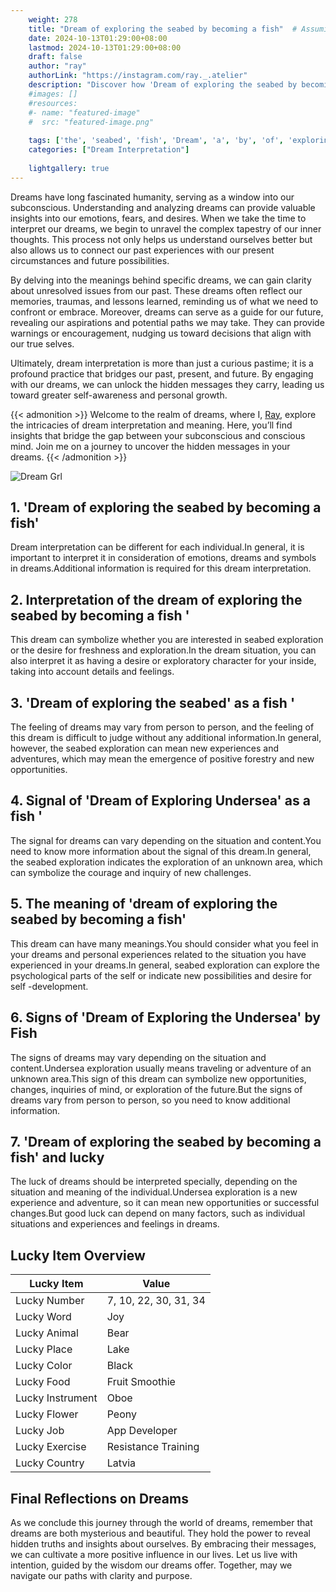 ```yaml
---
    weight: 278
    title: "Dream of exploring the seabed by becoming a fish"  # Assuming 'title' column exists
    date: 2024-10-13T01:29:00+08:00
    lastmod: 2024-10-13T01:29:00+08:00
    draft: false
    author: "ray"
    authorLink: "https://instagram.com/ray._.atelier"
    description: "Discover how 'Dream of exploring the seabed by becoming a fish' can interpret your future and uncover its significant meanings in your life."
    #images: []
    #resources:
    #- name: "featured-image"
    #  src: "featured-image.png"
    
    tags: ['the', 'seabed', 'fish', 'Dream', 'a', 'by', 'of', 'exploring', 'becoming']
    categories: ["Dream Interpretation"]
    
    lightgallery: true
---
```

    
Dreams have long fascinated humanity, serving as a window into our subconscious. Understanding and analyzing dreams can provide valuable insights into our emotions, fears, and desires. When we take the time to interpret our dreams, we begin to unravel the complex tapestry of our inner thoughts. This process not only helps us understand ourselves better but also allows us to connect our past experiences with our present circumstances and future possibilities.

By delving into the meanings behind specific dreams, we can gain clarity about unresolved issues from our past. These dreams often reflect our memories, traumas, and lessons learned, reminding us of what we need to confront or embrace. Moreover, dreams can serve as a guide for our future, revealing our aspirations and potential paths we may take. They can provide warnings or encouragement, nudging us toward decisions that align with our true selves.

Ultimately, dream interpretation is more than just a curious pastime; it is a profound practice that bridges our past, present, and future. By engaging with our dreams, we can unlock the hidden messages they carry, leading us toward greater self-awareness and personal growth.

{{< admonition >}}
Welcome to the realm of dreams, where I, [Ray](https://instagram.com/ray._.atelier), explore the intricacies of dream interpretation and meaning. Here, you’ll find insights that bridge the gap between your subconscious and conscious mind. Join me on a journey to uncover the hidden messages in your dreams.
{{< /admonition >}}

![Dream Grl](https://cdn.pixabay.com/photo/2017/11/02/03/35/gothic-2910057_1280.jpg "Dream Grl")

## 1. 'Dream of exploring the seabed by becoming a fish'
Dream interpretation can be different for each individual.In general, it is important to interpret it in consideration of emotions, dreams and symbols in dreams.Additional information is required for this dream interpretation.

## 2. Interpretation of the dream of exploring the seabed by becoming a fish '
This dream can symbolize whether you are interested in seabed exploration or the desire for freshness and exploration.In the dream situation, you can also interpret it as having a desire or exploratory character for your inside, taking into account details and feelings.

## 3. 'Dream of exploring the seabed' as a fish '
The feeling of dreams may vary from person to person, and the feeling of this dream is difficult to judge without any additional information.In general, however, the seabed exploration can mean new experiences and adventures, which may mean the emergence of positive forestry and new opportunities.

## 4. Signal of 'Dream of Exploring Undersea' as a fish '
The signal for dreams can vary depending on the situation and content.You need to know more information about the signal of this dream.In general, the seabed exploration indicates the exploration of an unknown area, which can symbolize the courage and inquiry of new challenges.

## 5. The meaning of 'dream of exploring the seabed by becoming a fish'
This dream can have many meanings.You should consider what you feel in your dreams and personal experiences related to the situation you have experienced in your dreams.In general, seabed exploration can explore the psychological parts of the self or indicate new possibilities and desire for self -development.

## 6. Signs of 'Dream of Exploring the Undersea' by Fish
The signs of dreams may vary depending on the situation and content.Undersea exploration usually means traveling or adventure of an unknown area.This sign of this dream can symbolize new opportunities, changes, inquiries of mind, or exploration of the future.But the signs of dreams vary from person to person, so you need to know additional information.

## 7. 'Dream of exploring the seabed by becoming a fish' and lucky
The luck of dreams should be interpreted specially, depending on the situation and meaning of the individual.Undersea exploration is a new experience and adventure, so it can mean new opportunities or successful changes.But good luck can depend on many factors, such as individual situations and experiences and feelings in dreams.

## Lucky Item Overview
| Lucky Item          | Value              |
|---------------|--------------------|
| Lucky Number        | 7, 10, 22, 30, 31, 34  |
| Lucky Word          | Joy |
| Lucky Animal        | Bear |
| Lucky Place         | Lake     |
| Lucky Color         | Black     |
| Lucky Food          | Fruit Smoothie      |
| Lucky Instrument    | Oboe |
| Lucky Flower        | Peony    |
| Lucky Job           | App Developer       |
| Lucky Exercise      | Resistance Training  |
| Lucky Country       | Latvia    |


##  Final Reflections on Dreams

As we conclude this journey through the world of dreams, remember that dreams are both mysterious and beautiful. They hold the power to reveal hidden truths and insights about ourselves. By embracing their messages, we can cultivate a more positive influence in our lives. Let us live with intention, guided by the wisdom our dreams offer. Together, may we navigate our paths with clarity and purpose.

